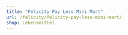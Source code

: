 ```yaml
---
title: "Felicity Pay Less Mini Mart"
url: /felicity/felicity-pay-less-mini-mart/
shop: Lebensmittel
---
```


